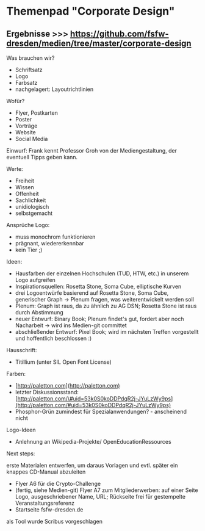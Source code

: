 Themenpad "Corporate Design"
============================

  

Ergebnisse \>\>\> https://github.com/fsfw-dresden/medien/tree/master/corporate-design
-------------------------------------------------------------------------------------

  
Was brauchen wir?  

-   Schriftsatz
-   Logo
-   Farbsatz
-   nachgelagert: Layoutrichtlinien

Wofür?  

-   Flyer, Postkarten
-   Poster
-   Vorträge
-   Website
-   Social Media

  
Einwurf: Frank kennt Professor Groh von der Mediengestaltung, der
eventuell Tipps geben kann.  
  
Werte:  

-   Freiheit
-   Wissen
-   Offenheit
-   Sachlichkeit
-   unidiologisch
-   selbstgemacht

  
Ansprüche Logo:  

-   muss monochrom funktionieren
-   prägnant, wiedererkennbar
-   kein Tier ;)

Ideen:  

-   Hausfarben der einzelnen Hochschulen (TUD, HTW, etc.) in unserem
    Logo aufgreifen
-   Inspirationsquellen: Rosetta Stone, Soma Cube, elliptische Kurven
-   drei Logoentwürfe basierend auf Rosetta Stone, Soma Cube,
    generischer Graph -\> Plenum fragen, was weiterentwickelt werden
    soll
-   Plenum: Graph ist raus, da zu ähnlich zu AG DSN; Rosetta Stone ist
    raus durch Abstimmung
-   neuer Entwurf: Binary Book; Plenum findet's gut, fordert aber noch
    Nacharbeit -\> wird ins Medien-git committet
-   abschließender Entwurf: Pixel Book; wird im nächsten Treffen
    vorgestellt und hoffentlich beschlossen :)

  
  
Hausschrift:  

-   Titillium (unter SIL Open Font License)

  
Farben:  

-   [http://paletton.com](http://paletton.com)
-   letzter Diskussionsstand:
    [http://paletton.com/\#uid=53k0S0koDDPdqR2j-JYuLzWy9ps](http://paletton.com/#uid=53k0S0koDDPdqR2j-JYuLzWy9ps)
-   Phosphor-Grün zumindest für Spezialanwendungen? - anscheinend nicht

  
  
Logo-Ideen  

-   Anlehnung an Wikipedia-Projekte/ OpenEducationRessources

  
Next steps:  

erste Materialen entwerfen, um daraus Vorlagen und evtl. später ein
knappes CD-Manual abzuleiten

-   Flyer A6 für die Crypto-Challenge
-   (fertig, siehe Medien-git) Flyer A7 zum Mitgliederwerben: auf einer
    Seite Logo, ausgeschriebener Name, URL; Rückseite frei für
    gestempelte Veranstaltungsreferenz
-   Startseite fsfw-dresden.de

als Tool wurde Scribus vorgeschlagen

  

